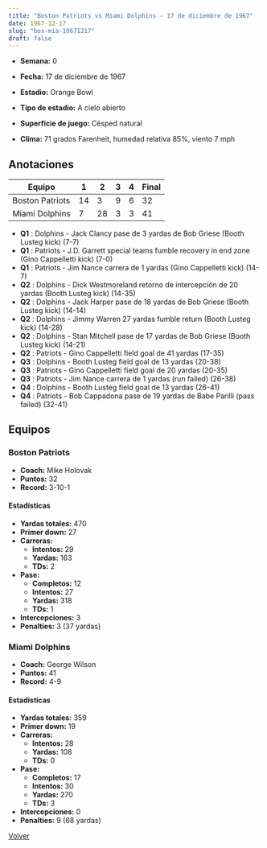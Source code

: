 ```yaml
---
title: "Boston Patriots vs Miami Dolphins - 17 de diciembre de 1967"
date: 1967-12-17
slug: "bos-mia-19671217"
draft: false
---
```


* **Semana:** 0
* **Fecha:** 17 de diciembre de 1967

* **Estadio:** Orange Bowl
* **Tipo de estadio:** A cielo abierto
* **Superficie de juego:** Césped natural
* **Clima:** 71 grados Farenheit, humedad relativa 85%, viento 7 mph





## Anotaciones
| Equipo | 1 | 2 | 3 | 4 | Final |
|--------|---|---|---|---|-------|
| Boston Patriots  | 14 | 3 | 9 | 6  | 32 |
| Miami Dolphins  | 7 | 28 | 3 | 3  | 41 |
* **Q1** : Dolphins - Jack Clancy pase de 3 yardas de Bob Griese (Booth Lusteg kick) (7-7)
* **Q1** : Patriots - J.D. Garrett special teams fumble recovery in end zone (Gino Cappelletti kick) (7-0)
* **Q1** : Patriots - Jim Nance carrera de 1 yardas (Gino Cappelletti kick) (14-7)
* **Q2** : Dolphins - Dick Westmoreland retorno de intercepción de 20 yardas (Booth Lusteg kick) (14-35)
* **Q2** : Dolphins - Jack Harper pase de 18 yardas de Bob Griese (Booth Lusteg kick) (14-14)
* **Q2** : Dolphins - Jimmy Warren 27 yardas fumble return (Booth Lusteg kick) (14-28)
* **Q2** : Dolphins - Stan Mitchell pase de 17 yardas de Bob Griese (Booth Lusteg kick) (14-21)
* **Q2** : Patriots - Gino Cappelletti field goal de 41 yardas (17-35)
* **Q3** : Dolphins - Booth Lusteg field goal de 13 yardas (20-38)
* **Q3** : Patriots - Gino Cappelletti field goal de 20 yardas (20-35)
* **Q3** : Patriots - Jim Nance carrera de 1 yardas (run failed) (26-38)
* **Q4** : Dolphins - Booth Lusteg field goal de 13 yardas (26-41)
* **Q4** : Patriots - Bob Cappadona pase de 19 yardas de Babe Parilli (pass failed) (32-41)


## Equipos


### Boston Patriots
* **Coach:** Mike Holovak
* **Puntos:** 32
* **Record:** 3-10-1
#### Estadísticas
* **Yardas totales:** 470
* **Primer down:** 27
* **Carreras:**
  * **Intentos:** 29
  * **Yardas:** 163
  * **TDs:** 2
* **Pase:**
  * **Completos:** 12
  * **Intentos:** 27
  * **Yardas:** 318
  * **TDs:** 1
* **Intercepciones:** 3
* **Penalties:** 3 (37 yardas)

### Miami Dolphins
* **Coach:** George Wilson
* **Puntos:** 41
* **Record:** 4-9
#### Estadísticas
* **Yardas totales:** 359
* **Primer down:** 19
* **Carreras:**
  * **Intentos:** 28
  * **Yardas:** 108
  * **TDs:** 0
* **Pase:**
  * **Completos:** 17
  * **Intentos:** 30
  * **Yardas:** 270
  * **TDs:** 3
* **Intercepciones:** 0
* **Penalties:** 9 (68 yardas)


[Volver](/historia/1967)
